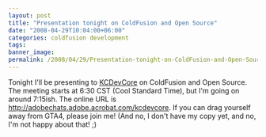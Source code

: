 ```yaml
---
layout: post
title: "Presentation tonight on ColdFusion and Open Source"
date: "2008-04-29T10:04:00+06:00"
categories: coldfusion development 
tags: 
banner_image: 
permalink: /2008/04/29/Presentation-tonight-on-ColdFusion-and-Open-Source
---
```


Tonight I'll be presenting to <a href="http://www.kcdevcore.org/">KCDevCore</a> on ColdFusion and Open Source. The meeting starts at 6:30 CST (Cool Standard Time), but I'm going on around 7:15ish. The online URL is <a href="http://adobechats.adobe.acrobat.com/kcdevcore">http://adobechats.adobe.acrobat.com/kcdevcore</a>. If you can drag yourself away from GTA4, please join me! (And no, I don't have my copy yet, and no, I'm not happy about that! ;)